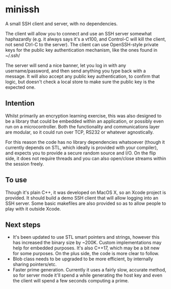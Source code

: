 # minissh

A small SSH client and server, with no dependencies.

The client will allow you to connect and use an SSH server somewhat haphazardly (e.g. it always says it's a vt100, and Control-C will kill the client, not send Ctrl-C to the server). The client can use OpenSSH-style private keys for the public key authentication mechanism, like the ones found in ~/.ssh/

The server will send a nice banner, let you log in with any username/password, and then send anything you type back with a message. It will also accept any public key authentication, to confirm that logic, but doesn't check a local store to make sure the public key is the expected one.

## Intention

Whilst primarily an encryption learning exercise, this was also designed to be a library that could be embedded within an application, or possibly even run on a microcontroller. Both the functionality and communications layer are modular, so it could run over TCP, RS232 or whatever agnostically.

For this reason the code has no library dependencies whatsoever (though it currently depends on STL, which ideally is provided with your compiler), and expects you to provide a secure random source and I/O. On the flip side, it does not require threads and you can also open/close streams within the session freely.

## To use

Though it's plain C++, it was developed on MacOS X, so an Xcode project is provided. It should build a demo SSH client that will allow logging into an SSH server. Some basic makefiles are also provided so as to allow people to play with it outside Xcode.

## Next steps

- It's been updated to use STL smart pointers and strings, however this has increased the binary size by ~200K. Custom implementations may help for embedded purposes. It's also C++17, which may be a bit new for some purposes. On the plus side, the code is more clear to follow.
- Blob class needs to be upgraded to be more efficient, by internally sharing pointers/etc.
- Faster prime generation. Currently it uses a fairly slow, accurate method, so for server mode it'll spend a while generating the host key and even the client will spend a few seconds computing a prime.
